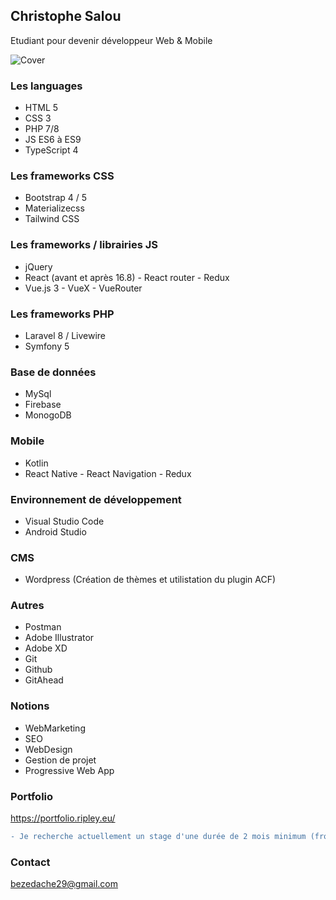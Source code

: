 ## Christophe Salou
Etudiant pour devenir développeur Web & Mobile

![Cover](https://ripley.eu/perso/img/bg.jpg)

### Les languages
- HTML 5
- CSS 3
- PHP 7/8
- JS ES6 à ES9
- TypeScript 4

### Les frameworks CSS
- Bootstrap 4 / 5
- Materializecss
- Tailwind CSS

### Les frameworks / librairies JS
- jQuery
- React (avant et après 16.8) - React router - Redux
- Vue.js 3 - VueX - VueRouter

### Les frameworks PHP
- Laravel 8 / Livewire
- Symfony 5

### Base de données
- MySql
- Firebase
- MonogoDB

### Mobile
- Kotlin
- React Native - React Navigation - Redux

### Environnement de développement
- Visual Studio Code
- Android Studio

### CMS
- Wordpress (Création de thèmes et utilistation du plugin ACF)

### Autres
- Postman
- Adobe Illustrator
- Adobe XD
- Git
- Github
- GitAhead

### Notions
- WebMarketing
- SEO
- WebDesign
- Gestion de projet
- Progressive Web App

### Portfolio
https://portfolio.ripley.eu/

```diff
- Je recherche actuellement un stage d'une durée de 2 mois minimum (front-end, back-end, full-stack)
```

### Contact
bezedache29@gmail.com




<!--
**bezedache29/bezedache29** is a ✨ _special_ ✨ repository because its `README.md` (this file) appears on your GitHub profile.

Here are some ideas to get you started:

- 🔭 I’m currently working on ...
- 🌱 I’m currently learning ...
- 👯 I’m looking to collaborate on ...
- 🤔 I’m looking for help with ...
- 💬 Ask me about ...
- 📫 How to reach me: ...
- 😄 Pronouns: ...
- ⚡ Fun fact: ...
-->
